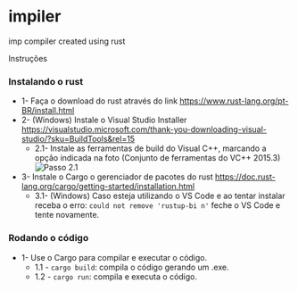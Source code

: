 # impiler
imp compiler created using rust


Instruções

### Instalando o rust
* 1- Faça o download do rust através do link https://www.rust-lang.org/pt-BR/install.html  
* 2- (Windows) Instale o Visual Studio Installer https://visualstudio.microsoft.com/thank-you-downloading-visual-studio/?sku=BuildTools&rel=15  
  * 2.1- Instale as ferramentas de build do Visual C++, marcando a opção indicada na foto (Conjunto de ferramentas do VC++ 2015.3)
  ![Passo 2.1](https://i.imgur.com/NejaFP3.png)
* 3- Instale o Cargo o gerenciador de pacotes do rust https://doc.rust-lang.org/cargo/getting-started/installation.html  
  * 3.1- (Windows) Caso esteja utilizando o VS Code e ao tentar instalar receba o erro: ``` could not remove 'rustup-bi
n' ``` feche o VS Code e tente novamente.
  
### Rodando o código
* 1- Use o Cargo para compilar e executar o código.   
  * 1.1 - ```cargo build```: compila o código gerando um .exe.  
  * 1.2 - ```cargo run```: compila e executa o código.  

